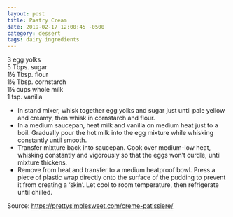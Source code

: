```yaml
---
layout: post
title: Pastry Cream
date: 2019-02-17 12:00:45 -0500
category: dessert
tags: dairy ingredients
---
```

3 egg yolks  
5 Tbps. sugar  
1½ Tbsp. flour  
1½ Tbsp. cornstarch  
1¼ cups whole milk  
1 tsp. vanilla  

* In stand mixer, whisk together egg yolks and sugar just until pale yellow and creamy, then whisk in cornstarch and flour.
* In a medium saucepan, heat milk and vanilla on medium heat just to a boil. Gradually pour the hot milk into the egg mixture while whisking constantly until smooth.
* Transfer mixture back into saucepan. Cook over medium-low heat, whisking constantly and vigorously so that the eggs won’t curdle, until mixture thickens.
* Remove from heat and transfer to a medium heatproof bowl. Press a piece of plastic wrap directly onto the surface of the pudding to prevent it from creating a ‘skin’. Let cool to room temperature, then refrigerate until chilled.

Source: <https://prettysimplesweet.com/creme-patissiere/>
